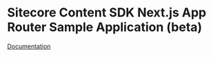 # Sitecore Content SDK Next.js App Router Sample Application (beta)

<!---
@TODO: Update link with appropriate page when avaiable
-->

[Documentation](https://doc.sitecore.com/xmc/en/developers/xm-cloud/sitecore-javascript-rendering-sdk--jss--for-next-js.html)
